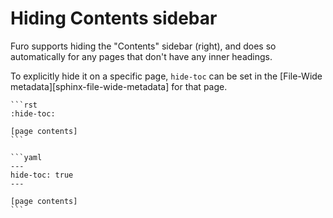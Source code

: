 # Hiding Contents sidebar

Furo supports hiding the "Contents" sidebar (right), and does so automatically for any pages that don't have any inner headings.

To explicitly hide it on a specific page, `hide-toc` can be set in the [File-Wide metadata][sphinx-file-wide-metadata] for that page.

````{tab} reStructuredText
```rst
:hide-toc:

[page contents]
```
````

````{tab} Markdown (MyST)
```yaml
---
hide-toc: true
---

[page contents]
```
````

